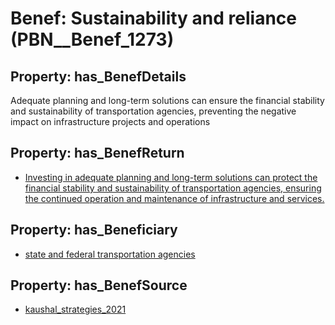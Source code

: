 # Benef: __Sustainability and reliance__ (PBN__Benef_1273)

## Property: has_BenefDetails

Adequate planning and long-term solutions can ensure the financial stability and sustainability of transportation agencies, preventing the negative impact on infrastructure projects and operations

## Property: has_BenefReturn

* [Investing in adequate planning and long-term solutions can protect the financial stability and sustainability of transportation agencies, ensuring the continued operation and maintenance of infrastructure and services.](../BenefReturn/PBN__BenefReturn_1434)

## Property: has_Beneficiary

* [state and federal transportation agencies](../Stakeholder/PBN__Stakeholder_500)

## Property: has_BenefSource

* [kaushal_strategies_2021](../Article/PBN__Article_268)

